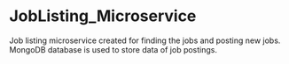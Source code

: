 # JobListing_Microservice
Job listing microservice created for finding the jobs and posting new jobs. MongoDB database is used to store data of job postings.
